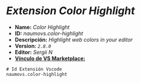<!-- Autor: Daniel Benjamin Perez Morales -->
<!-- GitHub: https://github.com/DanielPerezMoralesDev13 -->
<!-- Correo electrónico: danielperezdev@proton.me -->

# ***Extension Color Highlight***

- **Name:** *Color Highlight*
- **ID:** *naumovs.color-highlight*
- **Descripción:** *Highlight web colors in your editor*
- **Version:** *`2.8.0`*
- **Editor:** *Sergii N*
- **[Vínculo de VS Marketplace:](https://marketplace.visualstudio.com/items?itemName=naumovs.color-highlight "https://marketplace.visualstudio.com/items?itemName=naumovs.color-highlight")**

```plaintext
# Id Extensión Vscode
naumovs.color-highlight
```
